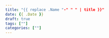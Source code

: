 ```yaml
---
title: "{{ replace .Name "-" " " | title }}"
date: {{ .Date }}
draft: true
tags: [""]
categories: [""]
---
```

